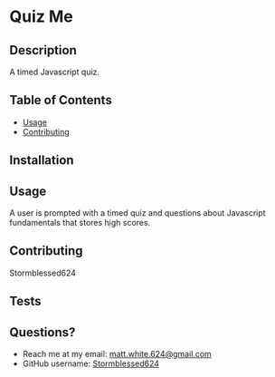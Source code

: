 
  # Quiz Me
  

  ## Description
  A timed Javascript quiz.

  ## Table of Contents
  * [Usage](#usage)
  * [Contributing](#contributing)

  ## Installation
  

  ## Usage
  A user is prompted with a timed quiz and questions about Javascript fundamentals that stores high scores.

  ## Contributing
  Stormblessed624

  ## Tests
  

  ## Questions?
  - Reach me at my email: matt.white.624@gmail.com
  - GitHub username: [Stormblessed624](https://github.com/Stormblessed624/)

  

